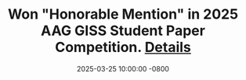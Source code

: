 ---
title: >-  
  Won "Honorable Mention" in 2025 AAG GISS Student Paper Competition.
  <a href="https://community.aag.org/discussion/2025-aag-giss-student-honors-paper-competition-result">Details<i class="fas fa-angle-double-right"></i></a>  

date: 2025-03-25 10:00:00 -0800  
---